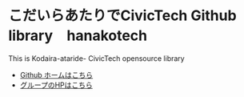 # こだいらあたりでCivicTech  Github library　hanakotech
This is Kodaira-ataride- CivicTech opensource library 
- [Github ホームはこちら](https://tom2rd.github.io/hanakotech/)
- [グループのHPはこちら](https://tom2rd.sakura.ne.jp/hanakotech/)
